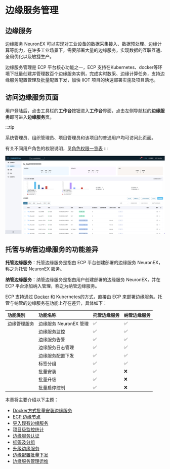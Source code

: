 # 边缘服务管理

## 边缘服务
边缘服务 NeuronEX 可以实现对工业设备的数据采集接入、数据预处理、边缘计算等能力，在许多工业场景下，需要部署大量的边缘服务，实现数据的互联互通、全局优化以及敏捷生产。

边缘服务管理是 ECP 平台核心功能之一，ECP 支持在Kubernetes、docker等环境下批量创建并管理数百个边缘服务实例，完成实时数采、边缘计算任务，支持边缘服务配置管理及批量配置下发，加快 IIOT 项目的快速部署实施及项目落地。


## 访问边缘服务页面

用户登陆后，点击工具栏的**工作台**按钮进入**工作台**界面，点击左侧导航栏的**边缘服务**即可进入**边缘服务**页。

:::tip

系统管理员、组织管理员、项目管理员和该项目的普通用户均可访问此页面。

有关不同用户角色的权限说明，见[角色权限一览表](../acl/authorize.md#角色权限一览表)
::: 

![edge-list](./_assets/edge-list.png) 

## 托管与纳管边缘服务的功能差异

**托管边缘服务**：托管边缘服务是指由 ECP 平台创建部署的边缘服务 NeuronEX，称之为托管 NeuronEX 服务。

**纳管边缘服务**：纳管边缘服务是指由用户创建部署的边缘服务 NeuronEX，并在 ECP 平台添加纳入管理，称之为纳管边缘服务。

ECP 支持通过 [Docker](batch_install) 和 Kubernetes的方式，直接由 ECP 来部署边缘服务。托管与纳管的边缘服务在功能上存在差异，具体如下：

|功能类别| 功能名称 | 托管边缘服务 | 纳管边缘服务 |
| :--------------| :-------| :----| :----|
|边缘管理服务|边缘服务 NeuronEX 管理|✅|✅|
||边缘服务监控|✅|✅|
||边缘服务告警|✅|✅|
||边缘服务日志管理|✅|✅|
||边缘服务配置下发|✅|✅|
||标签分组|✅|✅|
||批量安装|✅|❌|
||批量升级|✅|❌|
||批量启停控制|✅|❌|




本章将主要介绍以下主题：

- [Docker方式批量安装边缘服务](batch_install)
- [ECP 边缘节点](docker_node)
- [导入现有边缘服务](batch_import)
- [项目级监控统计](edge_project_statistics)
- [边缘服务认证](e2c)
- [标签及分组](batch_tag)
- [升级边缘服务](batch_upgrade)
- [边缘配置批量下发](batch_distribution)
- [边缘服务管理运维](edge_ops)
